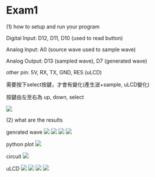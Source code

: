 # Exam1

(1) how to setup and run your program 

Digital Input: D12, D11, D10 (used to read button)

Analog Input: A0 (source wave used to sample wave)

Analog Output: D13 (sampled wave), D7 (generated wave)

other pin: 5V, RX, TX, GND, RES (uLCD)

需要按下select按鍵，才會有變化(產生波+sample, uLCD變化)

按鍵由左至右為 up, down, select

![](https://i.imgur.com/d6w2wLw.jpg)

(2) what are the results

genrated wave
![](https://i.imgur.com/7AdvQ3A.png)
![](https://i.imgur.com/9Cj2UdU.png)
![](https://i.imgur.com/dKuHkAL.png)
![](https://i.imgur.com/F4oGdJs.png)

python plot
![](https://i.imgur.com/p7SIErm.png)

circuit
![](https://i.imgur.com/ee5gLyS.jpg)

uLCD
![](https://i.imgur.com/7x7Qbax.jpg)
![](https://i.imgur.com/bgnsvun.jpg)
![](https://i.imgur.com/IF7R2bX.jpg)
![](https://i.imgur.com/kbHOKoJ.jpg)
